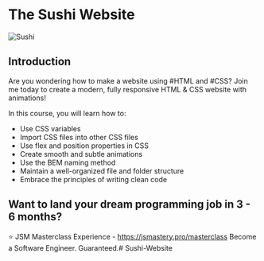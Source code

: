 # The Sushi Website
![Sushi](https://i.ibb.co/dBxww2c/Sushi.png)

## Introduction
Are you wondering how to make a website using #HTML and #CSS? Join me today to create a modern, fully responsive HTML & CSS website with animations!
 
In this course, you will learn how to:
- Use CSS variables
- Import CSS files into other CSS files
- Use flex and position properties in CSS
- Create smooth and subtle animations
- Use the BEM naming method
- Maintain a well-organized file and folder structure
-  Embrace the principles of writing clean code

## Want to land your dream programming job in 3 - 6 months?
⭐ JSM Masterclass Experience - https://jsmastery.pro/masterclass
Become a Software Engineer. Guaranteed.# Sushi-Website
